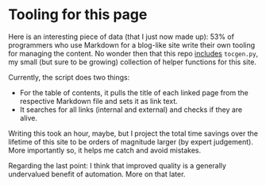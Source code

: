 # Tooling for this page

Here is an interesting piece of data (that I just now made up): 
53% of programmers who use Markdown for a blog-like site 
write their own tooling for managing the content.
No wonder then that this repo [includes](../tocgen.py) ``tocgen.py``, 
my small (but sure to be growing) collection of helper functions for this site.

Currently, the script does two things:

* For the table of contents, it pulls the title of each linked page from the 
  respective Markdown file and sets it as link text.
* It searches for all links (internal and external) and checks if they are alive.

Writing this took an hour, maybe, but I project the total time savings over
the lifetime of this site to be orders of magnitude larger (by expert judgement).
More importantly so, it helps me catch and avoid mistakes.

Regarding the last point: I think that improved quality is a generally undervalued benefit
of automation. More on that later.
